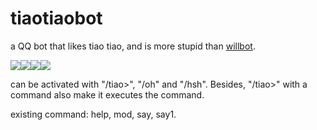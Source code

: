 # tiaotiaobot
a QQ bot that likes tiao tiao, and is more stupid than [willbot](//github.com/ForkKILLET/WillBot).

![](https://www.emojiall.com/img/platform/qq/041@2x.gif)![](https://www.emojiall.com/img/platform/qq/041@2x.gif)![](https://www.emojiall.com/img/platform/qq/041@2x.gif)![](https://www.emojiall.com/img/platform/qq/041@2x.gif)

can be activated with "/tiao>", "/oh" and "/hsh". Besides, "/tiao>" with a command also make it executes the command.

existing command: help, mod, say, say1.
